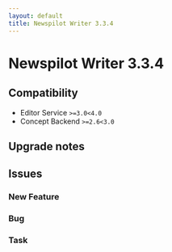 ```yaml
---
layout: default
title: Newspilot Writer 3.3.4
---
```

<div class="jumbotron">
    <h1>Newspilot Writer 3.3.4</h1>    
    <h2>Compatibility</h2>
    <ul>
        <li>Editor Service <code>&gt;=3.0</code><code>&lt;4.0</code></li>
        <li>Concept Backend <code>&gt;=2.6</code><code>&lt;3.0</code></li>
    </ul>
</div>




## Upgrade notes  
         



## Issues  


### New Feature 



### Bug 



### Task 


